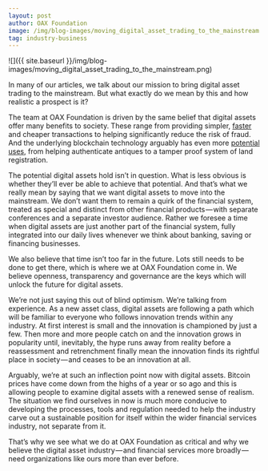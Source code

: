```yaml
---
layout: post
author: OAX Foundation
image: /img/blog-images/moving_digital_asset_trading_to_the_mainstream.png
tag: industry-business
---
```

![]({{ site.baseurl }}/img/blog-images/moving_digital_asset_trading_to_the_mainstream.png)

In many of our articles, we talk about our mission to bring digital asset trading to the mainstream. But what exactly do we mean by this and how realistic a prospect is it?

The team at OAX Foundation is driven by the same belief that digital assets offer many benefits to society. These range from providing simpler, [faster](https://medium.com/@OAX_Foundation/oax-reaches-major-technology-milestone-now-its-time-to-partner-up-20aaee18ddcd) and cheaper transactions to helping significantly reduce the risk of fraud. And the underlying blockchain technology arguably has even more [potential uses](https://medium.com/@OAX_Foundation/security-token-offerings-global-regulators-move-to-raise-investor-understanding-ff053dcd1e4f), from helping authenticate antiques to a tamper proof system of land registration.

The potential digital assets hold isn’t in question. What is less obvious is whether they’ll ever be able to achieve that potential. And that’s what we really mean by saying that we want digital assets to move into the mainstream. We don’t want them to remain a quirk of the financial system, treated as special and distinct from other financial products — with separate conferences and a separate investor audience. Rather we foresee a time when digital assets are just another part of the financial system, fully integrated into our daily lives whenever we think about banking, saving or financing businesses.

We also believe that time isn’t too far in the future. Lots still needs to be done to get there, which is where we at OAX Foundation come in. We believe openness, transparency and governance are the keys which will unlock the future for digital assets.

We’re not just saying this out of blind optimism. We’re talking from experience. As a new asset class, digital assets are following a path which will be familiar to everyone who follows innovation trends within any industry. At first interest is small and the innovation is championed by just a few. Then more and more people catch on and the innovation grows in popularity until, inevitably, the hype runs away from reality before a reassessment and retrenchment finally mean the innovation finds its rightful place in society — and ceases to be an innovation at all.

Arguably, we’re at such an inflection point now with digital assets. Bitcoin prices have come down from the highs of a year or so ago and this is allowing people to examine digital assets with a renewed sense of realism. The situation we find ourselves in now is much more conducive to developing the processes, tools and regulation needed to help the industry carve out a sustainable position for itself within the wider financial services industry, not separate from it.

That’s why we see what we do at OAX Foundation as critical and why we believe the digital asset industry — and financial services more broadly — need organizations like ours more than ever before.